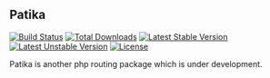 ## Patika 

[![Build Status](https://travis-ci.org/ozziest/patika.svg)](https://travis-ci.org/ozziest/patika)
[![Total Downloads](https://poser.pugx.org/ozziest/patika/d/total.svg)](https://packagist.org/packages/ozziest/patika)
[![Latest Stable Version](https://poser.pugx.org/ozziest/patika/v/stable.svg)](https://packagist.org/packages/ozziest/patika)
[![Latest Unstable Version](https://poser.pugx.org/ozziest/patika/v/unstable.svg)](https://packagist.org/packages/ozziest/patika.org/packages/laravel/framework)
[![License](https://poser.pugx.org/ozziest/patika/license.svg)](https://packagist.org/packages/ozziest/patika)

Patika is another php routing package which is under development.